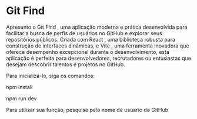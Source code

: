 # Git Find

Apresento o Git Find , uma aplicação moderna e prática desenvolvida para facilitar a busca de perfis de usuários no GitHub e explorar seus repositórios públicos. Criada com React , uma biblioteca robusta para construção de interfaces dinâmicas, e Vite , uma ferramenta inovadora que oferece desempenho excepcional durante o desenvolvimento, esta aplicação é perfeita para desenvolvedores, recrutadores ou entusiastas que desejam descobrir talentos e projetos no GitHub.

Para inicializá-lo, siga os comandos:

npm install

npm run dev

Para utilizar sua função, pesquise pelo nome de usúario do GitHub
